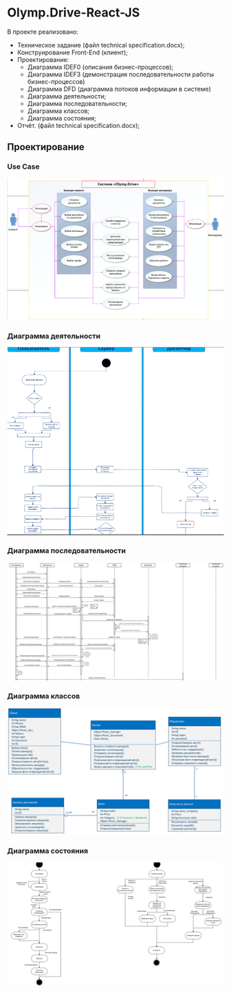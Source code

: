 # Olymp.Drive-React-JS

В проекте реализовано:
- Техническое задание (файл technical specification.docx);
- Конструирование Front-End (клиент);
- Проектирование:
  * Диаграмма IDEF0 (описания бизнес-процессов);
  * Диаграмма IDEF3 (демонстрация последовательности работы бизнес-процессов)
  * Диаграмма DFD (диаграмма потоков информации в системе)
  * Диаграмма деятельности;
  * Диаграмма последовательности;
  * Диаграмма классов;
  * Диаграмма состояния;
- Отчёт. (файл technical specification.docx);

## Проектирование

### Use Case
![Use Case](https://github.com/Flix-Net/Olymp.Drive-React-JS/blob/main/ScreenShot%20Diagramm's/%D0%A1%D0%BD%D0%B8%D0%BC%D0%BE%D0%BA.PNG)

### Диаграмма деятельности
![Use Case](https://github.com/Flix-Net/Olymp.Drive-React-JS/blob/main/ScreenShot%20Diagramm's/activity.PNG)

### Диаграмма последовательности
![Use Case](https://github.com/Flix-Net/Olymp.Drive-React-JS/blob/main/ScreenShot%20Diagramm's/quence.PNG)

### Диаграмма классов
![Use Case](https://github.com/Flix-Net/Olymp.Drive-React-JS/blob/main/ScreenShot%20Diagramm's/classes.PNG)

### Диаграмма состояния
![Use Case](https://github.com/Flix-Net/Olymp.Drive-React-JS/blob/main/ScreenShot%20Diagramm's/state.PNG)
